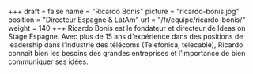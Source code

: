 +++
draft		= false
name		= "Ricardo Bonis"
picture		= "ricardo-bonis.jpg"
position 	= "Directeur Espagne & LatAm"
url			= "/fr/equipe/ricardo-bonis/"
weight		= 140
+++
Ricardo Bonis est le fondateur et directeur de Ideas on Stage Espagne. Avec plus de 15 ans d’expérience dans des positions de leadership dans l’industrie des télécoms (Telefonica, telecable), Ricardo connait bien les besoins des grandes entreprises et l’importance de bien communiquer ses idées.